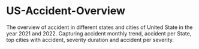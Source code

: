 # US-Accident-Overview
The overview of accident in different states and cities of United State in the year 2021 and 2022. Capturing accident monthly trend, accident per State, top cities with accident, severity duration and accident per severity.
